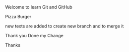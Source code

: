 Welcome to learn Git and GitHub

Pizza
Burger



new texts are added to create new branch and to merge it


Thank you
Done my Change

Thanks

